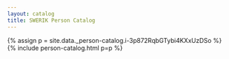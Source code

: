 ```yaml
---
layout: catalog
title: SWERIK Person Catalog
---
```

{% assign p = site.data._person-catalog.i-3p872RqbGTybi4KXxUzDSo %}
{% include person-catalog.html p=p %}


